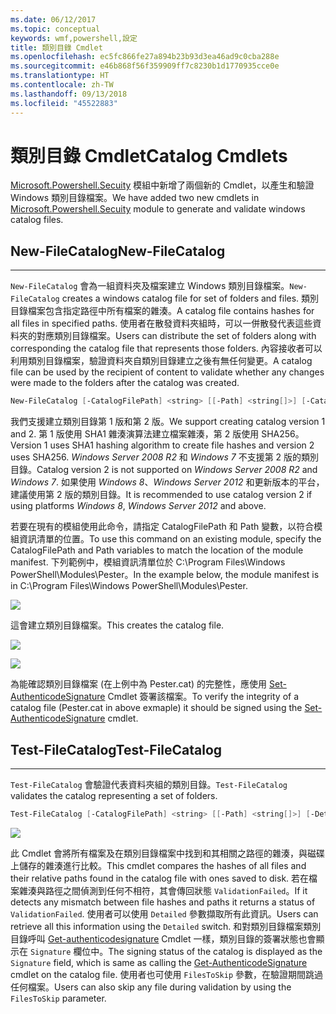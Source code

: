 ```yaml
---
ms.date: 06/12/2017
ms.topic: conceptual
keywords: wmf,powershell,設定
title: 類別目錄 Cmdlet
ms.openlocfilehash: ec5fc866fe27a894b23b93d3ea46ad9c0cba288e
ms.sourcegitcommit: e46b868f56f359909ff7c8230b1d1770935cce0e
ms.translationtype: HT
ms.contentlocale: zh-TW
ms.lasthandoff: 09/13/2018
ms.locfileid: "45522883"
---
```

# <a name="catalog-cmdlets"></a><span data-ttu-id="5a4ed-103">類別目錄 Cmdlet</span><span class="sxs-lookup"><span data-stu-id="5a4ed-103">Catalog Cmdlets</span></span>

<span data-ttu-id="5a4ed-104">[Microsoft.Powershell.Secuity](https://technet.microsoft.com/library/hh847877.aspx) 模組中新增了兩個新的 Cmdlet，以產生和驗證 Windows 類別目錄檔案。</span><span class="sxs-lookup"><span data-stu-id="5a4ed-104">We have added two new cmdlets in [Microsoft.Powershell.Secuity](https://technet.microsoft.com/library/hh847877.aspx) module to generate and validate windows catalog files.</span></span>

## <a name="new-filecatalog"></a><span data-ttu-id="5a4ed-105">New-FileCatalog</span><span class="sxs-lookup"><span data-stu-id="5a4ed-105">New-FileCatalog</span></span>
--------------------------------

<span data-ttu-id="5a4ed-106">`New-FileCatalog` 會為一組資料夾及檔案建立 Windows 類別目錄檔案。</span><span class="sxs-lookup"><span data-stu-id="5a4ed-106">`New-FileCatalog` creates a windows catalog file for set of folders and files.</span></span> <span data-ttu-id="5a4ed-107">類別目錄檔案包含指定路徑中所有檔案的雜湊。</span><span class="sxs-lookup"><span data-stu-id="5a4ed-107">A catalog file contains hashes for all files in specified paths.</span></span> <span data-ttu-id="5a4ed-108">使用者在散發資料夾組時，可以一併散發代表這些資料夾的對應類別目錄檔案。</span><span class="sxs-lookup"><span data-stu-id="5a4ed-108">Users can distribute the set of folders along with corresponding the catalog file that represents those folders.</span></span> <span data-ttu-id="5a4ed-109">內容接收者可以利用類別目錄檔案，驗證資料夾自類別目錄建立之後有無任何變更。</span><span class="sxs-lookup"><span data-stu-id="5a4ed-109">A catalog file can be used by the recipient of content to validate whether any changes were made to the folders after the catalog was created.</span></span>

```powershell
New-FileCatalog [-CatalogFilePath] <string> [[-Path] <string[]>] [-CatalogVersion <int>] [-WhatIf] [-Confirm] [<CommonParameters>]
```
<span data-ttu-id="5a4ed-110">我們支援建立類別目錄第 1 版和第 2 版。</span><span class="sxs-lookup"><span data-stu-id="5a4ed-110">We support creating catalog version 1 and 2.</span></span> <span data-ttu-id="5a4ed-111">第 1 版使用 SHA1 雜湊演算法建立檔案雜湊，第 2 版使用 SHA256。</span><span class="sxs-lookup"><span data-stu-id="5a4ed-111">Version 1 uses SHA1 hashing algorithm to create file hashes and version 2 uses SHA256.</span></span> <span data-ttu-id="5a4ed-112">*Windows Server 2008 R2* 和 *Windows 7* 不支援第 2 版的類別目錄。</span><span class="sxs-lookup"><span data-stu-id="5a4ed-112">Catalog version 2 is not supported on *Windows Server 2008 R2* and *Windows 7*.</span></span> <span data-ttu-id="5a4ed-113">如果使用 *Windows 8*、*Windows Server 2012* 和更新版本的平台，建議使用第 2 版的類別目錄。</span><span class="sxs-lookup"><span data-stu-id="5a4ed-113">It is recommended to use catalog version 2 if using platforms *Windows 8*, *Windows Server 2012* and above.</span></span>

<span data-ttu-id="5a4ed-114">若要在現有的模組使用此命令，請指定 CatalogFilePath 和 Path 變數，以符合模組資訊清單的位置。</span><span class="sxs-lookup"><span data-stu-id="5a4ed-114">To use this command on an existing module, specify the CatalogFilePath and Path variables to match the location of the module manifest.</span></span> <span data-ttu-id="5a4ed-115">下列範例中，模組資訊清單位於 C:\Program Files\Windows PowerShell\Modules\Pester。</span><span class="sxs-lookup"><span data-stu-id="5a4ed-115">In the example below, the module manifest is in C:\Program Files\Windows PowerShell\Modules\Pester.</span></span>

![](../images/NewFileCatalog.jpg)

<span data-ttu-id="5a4ed-116">這會建立類別目錄檔案。</span><span class="sxs-lookup"><span data-stu-id="5a4ed-116">This creates the catalog file.</span></span>

![](../images/CatalogFile1.jpg)

![](../images/CatalogFile2.jpg)

<span data-ttu-id="5a4ed-117">為能確認類別目錄檔案 (在上例中為 Pester.cat) 的完整性，應使用 [Set-AuthenticodeSignature](https://technet.microsoft.com/library/hh849819.aspx) Cmdlet 簽署該檔案。</span><span class="sxs-lookup"><span data-stu-id="5a4ed-117">To verify the integrity of a catalog file (Pester.cat in above exmaple) it should be signed using the [Set-AuthenticodeSignature](https://technet.microsoft.com/library/hh849819.aspx) cmdlet.</span></span>


## <a name="test-filecatalog"></a><span data-ttu-id="5a4ed-118">Test-FileCatalog</span><span class="sxs-lookup"><span data-stu-id="5a4ed-118">Test-FileCatalog</span></span>
--------------------------------

<span data-ttu-id="5a4ed-119">`Test-FileCatalog` 會驗證代表資料夾組的類別目錄。</span><span class="sxs-lookup"><span data-stu-id="5a4ed-119">`Test-FileCatalog` validates the catalog representing a set of folders.</span></span>

```powershell
Test-FileCatalog [-CatalogFilePath] <string> [[-Path] <string[]>] [-Detailed] [-FilesToSkip <string[]>] [-WhatIf] [-Confirm] [<CommonParameters>]
```

![](../images/TestFileCatalog.jpg)

<span data-ttu-id="5a4ed-120">此 Cmdlet 會將所有檔案及在類別目錄檔案中找到和其相關之路徑的雜湊，與磁碟上儲存的雜湊進行比較。</span><span class="sxs-lookup"><span data-stu-id="5a4ed-120">This cmdlet compares the hashes of all files and their relative paths found in the catalog file with ones saved to disk.</span></span> <span data-ttu-id="5a4ed-121">若在檔案雜湊與路徑之間偵測到任何不相符，其會傳回狀態 `ValidationFailed`。</span><span class="sxs-lookup"><span data-stu-id="5a4ed-121">If it detects any mismatch between file hashes and paths it returns a status of `ValidationFailed`.</span></span>
<span data-ttu-id="5a4ed-122">使用者可以使用 `Detailed` 參數擷取所有此資訊。</span><span class="sxs-lookup"><span data-stu-id="5a4ed-122">Users can retrieve all this information using the `Detailed` switch.</span></span> <span data-ttu-id="5a4ed-123">和對類別目錄檔案類別目錄呼叫 [Get-authenticodesignature](https://technet.microsoft.com/library/hh849805.aspx) Cmdlet 一樣，類別目錄的簽署狀態也會顯示在 `Signature` 欄位中。</span><span class="sxs-lookup"><span data-stu-id="5a4ed-123">The signing status of the catalog is displayed as the `Signature` field, which is same as calling the [Get-AuthenticodeSignature](https://technet.microsoft.com/library/hh849805.aspx) cmdlet on the catalog file.</span></span>
<span data-ttu-id="5a4ed-124">使用者也可使用 `FilesToSkip` 參數，在驗證期間跳過任何檔案。</span><span class="sxs-lookup"><span data-stu-id="5a4ed-124">Users can also skip any file during validation by using the `FilesToSkip` parameter.</span></span>
